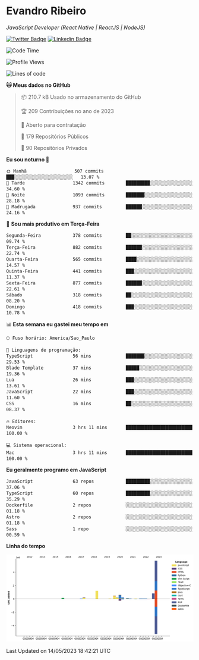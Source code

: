 # Evandro **Ribeiro**

*JavaScript Developer (React Native | ReactJS | NodeJS)*

[![Twitter Badge](https://img.shields.io/badge/-@ribeiroevandro-201B2D?style=flat-square&labelColor=201B2D&logo=twitter&logoColor=white&link=https://twitter.com/ribeiroevandro)](https://twitter.com/ribeiroevandro) 
[![Linkedin Badge](https://img.shields.io/badge/-Evandro%20Ribeiro-201B2D?style=flat-square&logo=Linkedin&logoColor=white&link=https://www.linkedin.com/in/ribeiroevandro)](https://www.linkedin.com/in/ribeiroevandro) 


<!--START_SECTION:waka-->
![Code Time](http://img.shields.io/badge/Code%20Time-3%2C203%20hrs%2025%20mins-blue)

![Profile Views](http://img.shields.io/badge/Visualizac%C3%B5es%20do%20perfil-0-blue)

![Lines of code](https://img.shields.io/badge/Desde%20o%20Hello%20World%20eu%20escrevi-9.8%20million%20linhas%20de%20c%C3%B3digo-blue)

**🐱 Meus dados no GitHub** 

> 📦 210.7 kB Usado no armazenamento do GitHub 
 > 
> 🏆 209 Contribuições no ano de 2023
 > 
> 💼 Aberto para contratação
 > 
> 📜 179 Repositórios Públicos 
 > 
> 🔑 90 Repositórios Privados 
 > 
**Eu sou noturno 🦉** 

```text
🌞 Manhã                  507 commits         ███░░░░░░░░░░░░░░░░░░░░░░   13.07 % 
🌆 Tarde                  1342 commits        █████████░░░░░░░░░░░░░░░░   34.60 % 
🌃 Noite                  1093 commits        ███████░░░░░░░░░░░░░░░░░░   28.18 % 
🌙 Madrugada              937 commits         ██████░░░░░░░░░░░░░░░░░░░   24.16 % 
```
📅 **Sou mais produtivo em Terça-Feira** 

```text
Segunda-Feira            378 commits         ██░░░░░░░░░░░░░░░░░░░░░░░   09.74 % 
Terça-Feira              882 commits         ██████░░░░░░░░░░░░░░░░░░░   22.74 % 
Quarta-Feira             565 commits         ████░░░░░░░░░░░░░░░░░░░░░   14.57 % 
Quinta-Feira             441 commits         ███░░░░░░░░░░░░░░░░░░░░░░   11.37 % 
Sexta-Feira              877 commits         ██████░░░░░░░░░░░░░░░░░░░   22.61 % 
Sábado                   318 commits         ██░░░░░░░░░░░░░░░░░░░░░░░   08.20 % 
Domingo                  418 commits         ███░░░░░░░░░░░░░░░░░░░░░░   10.78 % 
```


📊 **Esta semana eu gastei meu tempo em** 

```text
🕑︎ Fuso horário: America/Sao_Paulo

💬 Linguagens de programação: 
TypeScript               56 mins             ███████░░░░░░░░░░░░░░░░░░   29.53 % 
Blade Template           37 mins             █████░░░░░░░░░░░░░░░░░░░░   19.36 % 
Lua                      26 mins             ███░░░░░░░░░░░░░░░░░░░░░░   13.61 % 
JavaScript               22 mins             ███░░░░░░░░░░░░░░░░░░░░░░   11.60 % 
CSS                      16 mins             ██░░░░░░░░░░░░░░░░░░░░░░░   08.37 % 

🔥 Editores: 
Neovim                   3 hrs 11 mins       █████████████████████████   100.00 % 

💻 Sistema operacional: 
Mac                      3 hrs 11 mins       █████████████████████████   100.00 % 
```

**Eu geralmente programo em JavaScript** 

```text
JavaScript               63 repos            █████████░░░░░░░░░░░░░░░░   37.06 % 
TypeScript               60 repos            █████████░░░░░░░░░░░░░░░░   35.29 % 
Dockerfile               2 repos             ░░░░░░░░░░░░░░░░░░░░░░░░░   01.18 % 
Astro                    2 repos             ░░░░░░░░░░░░░░░░░░░░░░░░░   01.18 % 
Sass                     1 repo              ░░░░░░░░░░░░░░░░░░░░░░░░░   00.59 % 
```



**Linha do tempo**

![Lines of Code chart](https://raw.githubusercontent.com/ribeiroevandro/ribeiroevandro/main/assets/bar_graph.png)


 Last Updated on 14/05/2023 18:42:21 UTC
<!--END_SECTION:waka-->
